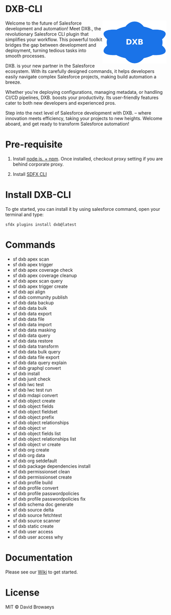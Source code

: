 # DXB-CLI
<div class="content">
      <img src="docs\dxb_icon.png" width="200" alt="Descriptive text" style="float:right">
      <p>
          Welcome to the future of Salesforce development and automation! Meet DXB., the revolutionary Salesforce CLI plugin that simplifies your workflow. This powerful toolkit bridges the gap between development and deployment, turning tedious tasks into smooth processes.
      </p>
      <p>
          DXB. is your new partner in the Salesforce ecosystem. With its carefully designed commands, it helps developers easily navigate complex Salesforce projects, making build automation a breeze.
      </p>
      <p>
          Whether you're deploying configurations, managing metadata, or handling CI/CD pipelines, DXB. boosts your productivity. Its user-friendly features cater to both new developers and experienced pros.
      </p>
      <p>
          Step into the next level of Salesforce development with DXB. – where innovation meets efficiency, taking your projects to new heights. Welcome aboard, and get ready to transform Salesforce automation!
      </p>
</div>

# Pre-requisite

1. Install [node.js. + npm](https://nodejs.org/en/).
   Once installed, checkout proxy setting if you are behind corporate proxy.

2. Install [SDFX CLI](https://developer.salesforce.com/docs/atlas.en-us.sfdx_setup.meta/sfdx_setup/sfdx_setup_install_cli.htm)

# Install DXB-CLI
To gte started, you can install it by using salesforce command, open your terminal and type: 
```shell
sfdx plugins install dxb@latest
```

# Commands
* sf dxb apex scan
* sf dxb apex trigger
* sf dxb apex coverage check
* sf dxb apex coverage cleanup
* sf dxb apex scan query
* sf dxb apex trigger create
* sf dxb api align   
* sf dxb community publish
* sf dxb data backup
* sf dxb data bulk
* sf dxb data export
* sf dxb data file
* sf dxb data import
* sf dxb data masking
* sf dxb data query
* sf dxb data restore
* sf dxb data transform
* sf dxb data bulk query
* sf dxb data file export
* sf dxb data query explain
* sf dxb graphql convert 
* sf dxb install
* sf dxb junit check   
* sf dxb lwc test
* sf dxb lwc test run
* sf dxb mdapi convert
* sf dxb object create
* sf dxb object fields
* sf dxb object fieldset
* sf dxb object prefix
* sf dxb object relationships
* sf dxb object vr
* sf dxb object fields list
* sf dxb object relationships list
* sf dxb object vr create
* sf dxb org create
* sf dxb org data
* sf dxb org setdefault
* sf dxb package dependencies install
* sf dxb permissionset clean
* sf dxb permissionset create
* sf dxb profile build
* sf dxb profile convert
* sf dxb profile passwordpolicies
* sf dxb profile passwordpolicies fix
* sf dxb schema doc generate
* sf dxb source delta
* sf dxb source fetchtest
* sf dxb source scanner
* sf dxb static create
* sf dxb user access
* sf dxb user access why

# Documentation
Please see our [Wiki](https://github.com/davidbrowaeys/DXB/wiki) to get started. 

# License
MIT © David Browaeys
